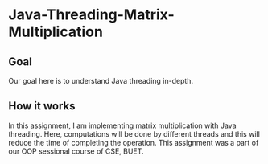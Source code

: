 # Java-Threading-Matrix-Multiplication

## Goal

Our goal here is to understand Java threading in-depth.

## How it works

In this assignment, I am implementing matrix multiplication with Java threading. Here, computations will be done by different threads and this will reduce the time of completing the operation. This assignment was a part of our OOP sessional course of CSE, BUET.
